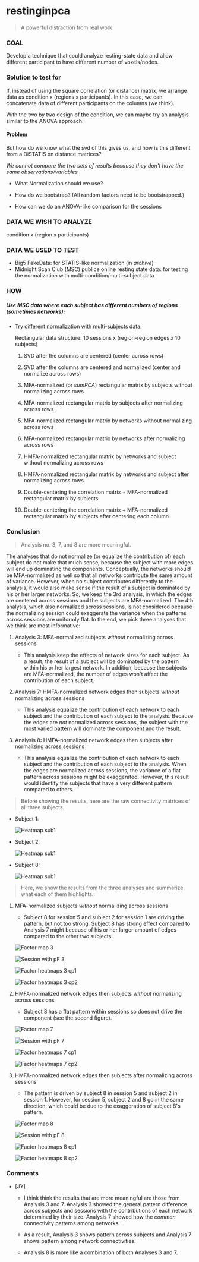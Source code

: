 # restinginpca

> A powerful distraction from real work.

### GOAL
Develop a technique that could analyze resting-state data and allow different participant to have different number of voxels/nodes.

### Solution to test for
If, instead of using the square correlation (or distance) matrix, we arrange data as condition x (regions x participants). In this case, we can concatenate data of different participants on the columns (we think).

With the two by two design of the condition, we can maybe try an analysis similar to the ANOVA approach.

#### Problem
But how do we know what the svd of this gives us, and how is this different from a DiSTATIS on distance matrices?

_We cannot compare the two sets of results because they don't have the same observations/variables_

+ What Normalization should we use?

+ How do we bootstrap? (All random factors need to be bootstrapped.)
+ How can we do an ANOVA-like comparison for the sessions

### DATA WE WISH TO ANALYZE
condition x (region x participants)

### DATA WE USED TO TEST
+ Big5 FakeData: for STATIS-like normalization (in _archive_)
+ Midnight Scan Club (MSC) publice online resting state data: for testing the normalization with multi-condition/multi-subject data

### HOW
##### Use MSC data where each subject has different numbers of regions (sometimes networks):

+ Try different normalization with multi-subjects data:

  Rectangular data structure: 10 sessions x (region-region edges x 10 subjects)

  1. SVD after the columns are centered (center across rows)

  2. SVD after the columns are centered and normalized (center and normalize across rows)

  3. MFA-normalized  (or _sumPCA_) rectangular matrix by subjects without normalizing across rows

  4. MFA-normalized rectangular matrix by subjects after normalizing across rows

  5. MFA-normalized rectangular matrix by networks without normalizing across rows

  6. MFA-normalized rectangular matrix by networks after normalizing across rows

  7. HMFA-normalized rectangular matrix by networks and subject without normalizing across rows

  8. HMFA-normalized rectangular matrix by networks and subject after normalizing across rows
  
  9. Double-centering the correlation matrix + MFA-normalized rectangular matrix by subjects
  
  10. Double-centering the correlation matrix + MFA-normalized rectangular matrix by subjects after centering each column

### Conclusion

> Analysis no. 3, 7, and 8 are more meaningful.

The analyses that do not normalize (or equalize the contribution of) each subject do not make that much sense, because the subject with more edges will end up dominating the components. Conceptually, the networks should be MFA-normalized as well so that all networks contribute the same amount of variance. However, when no subject contributes differently to the analysis, it would also make sense if the result of a subject is dominated by his or her larger networks. So, we keep the 3rd analysis, in which the edges are centered across sessions and the subjects are MFA-normalized. The 4th analysis, which also normalized across sessions, is not considered because the normalizing session could exaggerate the variance when the patterns across sessions are uniformly flat. In the end, we pick three analyses that we think are most informative:

1. Analysis 3: MFA-normalized subjects _without_ normalizing across sessions

	+ This analysis keep the effects of network sizes for each subject. As a result, the result of a subject will be dominated by the pattern within his or her largest network. In addition, because the subjects are MFA-normalized, the number of edges won't affect the contribution of each subject.

2. Analysis 7: HMFA-normalized network edges then subjects _without_ normalizing across sessions

	+ This analysis equalize the contribution of each network to each subject and the contribution of each subject to the analysis. Because the edges are _not_ normalized across sessions, the subject with the most varied pattern will dominate the component and the result.

3. Analysis 8: HMFA-normalized network edges then subjects after normalizing across sessions

	+ This analysis equalize the contribution of each network to each subject and the contribution of each subject to the analysis. When the edges are normalized across sessions, the variance of a flat pattern across sessions might be exaggerated. However, this result would identify the subjects that have a very different pattern compared to others.

> Before showing the results, here are the raw connectivity matrices of all three subjects.

+ Subject 1:

	![Heatmap sub1](https://github.com/mychan24/restinginpca/blob/master/res_MuSu/5_%5BNA%2C%20c%2C%20MFA_NetEdge%5D/MSC_010208/MuSu__NA%2C_c%2C_MFA_NetEdge__files/figure-markdown_github/plot_all_sub_session_hmap-1.png)

+ Subject 2:
	
	![Heatmap sub1](https://github.com/mychan24/restinginpca/blob/master/res_MuSu/5_%5BNA%2C%20c%2C%20MFA_NetEdge%5D/MSC_010208/MuSu__NA%2C_c%2C_MFA_NetEdge__files/figure-markdown_github/plot_all_sub_session_hmap-2.png)

+ Subject 8:
	
	![Heatmap sub1](https://github.com/mychan24/restinginpca/blob/master/res_MuSu/5_%5BNA%2C%20c%2C%20MFA_NetEdge%5D/MSC_010208/MuSu__NA%2C_c%2C_MFA_NetEdge__files/figure-markdown_github/plot_all_sub_session_hmap-3.png)

> Here, we show the results from the three analyses and summarize what each of them highlights.

1. MFA-normalized subjects _without_ normalizing across sessions

	+ Subject 8 for session 5 and subject 2 for session 1 are driving the pattern, but not too strong. Subject 8 has strong effect compared to Analysis 7 might because of his or her larger amount of edges compared to the other two subjects.

	![Factor map 3](https://github.com/mychan24/restinginpca/blob/master/res_MuSu/3_%5BNA%2C%20c%2C%20MFA_subs%5D/MSC_010208/MuSu__NA%2C_c%2C_MFA_subs__files/figure-markdown_github/grid_f_netedgeCI_plot-1.png)

	![Session with pF 3](https://github.com/mychan24/restinginpca/blob/master/res_MuSu/3_%5BNA%2C%20c%2C%20MFA_subs%5D/MSC_010208/MuSu__NA%2C_c%2C_MFA_subs__files/figure-markdown_github/plot_pf_sess-1.png)

	![Factor heatmaps 3 cp1](https://github.com/mychan24/restinginpca/blob/master/res_MuSu/3_%5BNA%2C%20c%2C%20MFA_subs%5D/MSC_010208/MuSu__NA%2C_c%2C_MFA_subs__files/figure-markdown_github/grid_smheat_sigfj1-1.png)

	![Factor heatmaps 3 cp2](https://github.com/mychan24/restinginpca/blob/master/res_MuSu/3_%5BNA%2C%20c%2C%20MFA_subs%5D/MSC_010208/MuSu__NA%2C_c%2C_MFA_subs__files/figure-markdown_github/grid_smheat_sigfj2-1.png)

2. HMFA-normalized network edges then subjects _without_ normalizing across sessions

	+ Subject 8 has a flat pattern within sessions so does not drive the component (see the second figure).

	![Factor map 7](https://github.com/mychan24/restinginpca/blob/master/res_MuSu/7_%5BNA%2C%20c%2C%20HMFA%5D/MSC010208/MuSu__NA%2C_c%2C_HMFA__files/figure-markdown_github/grid_f_netedgeCI_plot-1.png)

	![Session with pF 7](https://github.com/mychan24/restinginpca/blob/master/res_MuSu/7_%5BNA%2C%20c%2C%20HMFA%5D/MSC010208/MuSu__NA%2C_c%2C_HMFA__files/figure-markdown_github/plot_pf_sess-1.png)

	![Factor heatmaps 7 cp1](https://github.com/mychan24/restinginpca/blob/master/res_MuSu/7_%5BNA%2C%20c%2C%20HMFA%5D/MSC010208/MuSu__NA%2C_c%2C_HMFA__files/figure-markdown_github/grid_smheat_sigfj1-1.png)

	![Factor heatmaps 7 cp2](https://github.com/mychan24/restinginpca/blob/master/res_MuSu/7_%5BNA%2C%20c%2C%20HMFA%5D/MSC010208/MuSu__NA%2C_c%2C_HMFA__files/figure-markdown_github/grid_smheat_sigfj2-1.png)

3. HMFA-normalized network edges then subjects after normalizing across sessions

	+ The pattern is driven by subject 8 in session 5 and subject 2 in session 1. However, for session 5, subject 2 and 8 go in the same direction, which could be due to the exaggeration of subject 8's pattern.

	![Factor map 8](https://github.com/mychan24/restinginpca/blob/master/res_MuSu/8_%5BNA%2C%20n%2C%20HMFA%5D/MSC010208/MuSu__NA%2C_n%2C_HMFA__files/figure-markdown_github/grid_f_netedgeCI_plot-1.png)

	![Session with pF 8](https://github.com/mychan24/restinginpca/blob/master/res_MuSu/8_%5BNA%2C%20n%2C%20HMFA%5D/MSC010208/MuSu__NA%2C_n%2C_HMFA__files/figure-markdown_github/plot_pf_sess-1.png)

	![Factor heatmaps 8 cp1](https://github.com/mychan24/restinginpca/blob/master/res_MuSu/8_%5BNA%2C%20n%2C%20HMFA%5D/MSC010208/MuSu__NA%2C_n%2C_HMFA__files/figure-markdown_github/grid_smheat_sigfj1-1.png)

	![Factor heatmaps 8 cp2](https://github.com/mychan24/restinginpca/blob/master/res_MuSu/8_%5BNA%2C%20n%2C%20HMFA%5D/MSC010208/MuSu__NA%2C_n%2C_HMFA__files/figure-markdown_github/grid_smheat_sigfj2-1.png)

### Comments

+ [JY]

	+ I think think the results that are more meaningful are those from Analysis 3 and 7. Analysis 3 showed the general pattern difference across subjects and sessions with the contributions of each network determined by their size. Analysis 7 showed how the _common_ connectivity patterns among networks.

	+ As a result, Analysis 3 shows pattern across subjects and Analysis 7 shows pattern among network connectivities.

	+ Analysis 8 is more like a combination of both Analyses 3 and 7.
